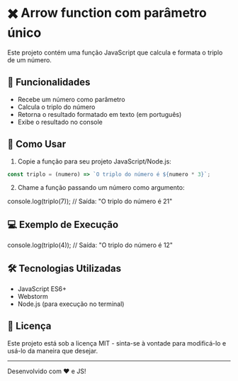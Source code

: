 # ✖️ Arrow function com parâmetro único

Este projeto contém uma função JavaScript que calcula e formata o triplo de um número.

## 🚀 Funcionalidades

- Recebe um número como parâmetro
- Calcula o triplo do número
- Retorna o resultado formatado em texto (em português)
- Exibe o resultado no console

## 📜 Como Usar

1. Copie a função para seu projeto JavaScript/Node.js:
```javascript
const triplo = (numero) => `O triplo do número é ${numero * 3}`;
````

2. Chame a função passando um número como argumento:

console.log(triplo(7)); 
// Saída: "O triplo do número é 21"

## 💻 Exemplo de Execução

console.log(triplo(4));
// Saída: "O triplo do número é 12"

## 🛠 Tecnologias Utilizadas

- JavaScript ES6+
- Webstorm
- Node.js (para execução no terminal)

## 📄 Licença

Este projeto está sob a licença MIT - sinta-se à vontade para modificá-lo e usá-lo da maneira que desejar.

---
Desenvolvido com ❤️ e JS!
